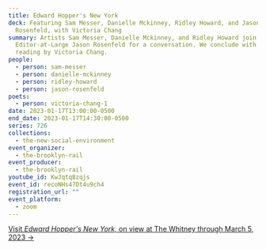```yaml
---
title: Edward Hopper's New York
deck: Featuring Sam Messer, Danielle Mckinney, Ridley Howard, and Jason
  Rosenfeld, with Victoria Chang
summary: Artists Sam Messer, Danielle Mckinney, and Ridley Howard join Rail
  Editor-at-Large Jason Rosenfeld for a conversation. We conclude with a poetry
  reading by Victoria Chang.
people:
  - person: sam-messer
  - person: danielle-mckinney
  - person: ridley-howard
  - person: jason-rosenfeld
poets:
  - person: victoria-chang-1
date: 2023-01-17T13:00:00-0500
end_date: 2023-01-17T14:30:00-0500
series: 726
collections:
  - the-new-social-environment
event_organizer:
  - the-brooklyn-rail
event_producer:
  - the-brooklyn-rail
youtube_id: KwJqtqBzqjs
event_id: recoNHs47Dt4u9ch4
registration_url: ""
event_platform:
  - zoom
---
```

[Visit *Edward Hopper's New York,* on view at The Whitney through March 5, 2023 →](https://whitney.org/exhibitions/edward-hopper-new-york)